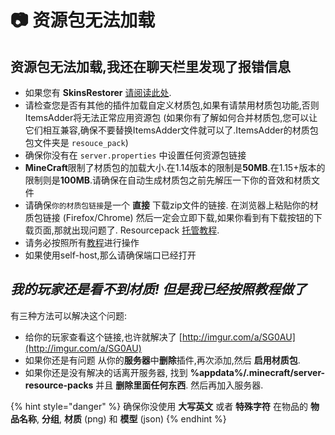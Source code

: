 # 📷 资源包无法加载

## 资源包无法加载,我还在聊天栏里发现了报错信息 <a id="resourcepack-not-loading-i-get-an-error-in-chat"></a>

* 如果您有 **SkinsRestorer** [请阅读此处](../compatibility-with-other-plugins/compatible/skinsrestorer.md).
* 请检查您是否有其他的插件加载自定义材质包,如果有请禁用材质包功能,否则ItemsAdder将无法正常应用资源包 \(如果你有了解如何合并材质包,您可以让它们相互兼容,确保不要替换ItemsAdder文件就可以了.ItemsAdder的材质包包文件夹是 `resouce_pack`\)
* 确保你没有在 `server.properties` 中设置任何资源包链接
* **MineCraft**限制了材质包的加载大小.在1.14版本的限制是**50MB**.在1.15+版本的限制则是**100MB**.请确保在自动生成材质包之前先解压一下你的音效和材质文件
* 请确保`你的材质包链接`是一个 **直接** 下载zip文件的链接. 在浏览器上粘贴你的材质包链接 \(Firefox/Chrome\) 然后一定会立即下载,如果你看到有下载按钮的下载页面,那就出现问题了. Resourcepack [托管教程](../plugin-usage/resourcepack-hosting/).
* 请务必按照所有[教程](../plugin-usage/resourcepack-hosting/)进行操作
* 如果使用self-host,那么请确保端口已经打开

## _我的玩家还是看不到材质! 但是我已经按照教程做了_ <a id="my-players-cant-see-textures-but-ive-followed-the-whole-tutorial"></a>

有三种方法可以解决这个问题:

* 给你的玩家查看这个链接,也许就解决了 [http://imgur.com/a/SG0AU](http://imgur.com/a/SG0AU)​
* 如果你还是有问题 从你的**服务器**中**删除**插件,再次添加,然后 **启用材质包**.
* 如果你还是没有解决的话离开服务器, 找到 **%appdata%/.minecraft/server-resource-packs** 并且 **删除里面任何东西**. 然后再加入服务器.

{% hint style="danger" %}
确保你没使用 **大写英文** 或者 **特殊字符** 在物品的 **物品名称**, **分组**, **材质** \(png\) 和 **模型** \(json\)
{% endhint %}

